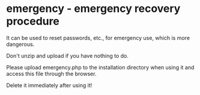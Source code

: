 emergency - emergency recovery procedure
========================================

It can be used to reset passwords, etc., for emergency use,
which is more dangerous.

Don't unzip and upload if you have nothing to do.

Please upload emergency.php to the installation directory
when using it and access this file through the browser.

Delete it immediately after using it!
